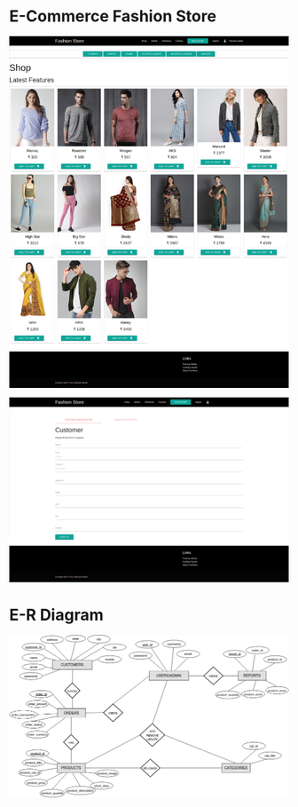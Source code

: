 # E-Commerce Fashion Store
![alt text](https://github.com/tikarammardi/ecomm_project/blob/trigger/img/shop.png)

![alt text](https://github.com/tikarammardi/ecomm_project/blob/trigger/img/registration.png)

# E-R Diagram
![alt text](https://github.com/tikarammardi/ecomm_project/blob/trigger/img/ecomm_db.jpg)